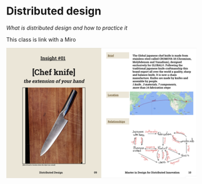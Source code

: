 # Distributed design
*What is distributed design and how to practice it* 

This class is link with a Miro

![](_img/DistribDesign/A1_RelationshipDesignObject.png)

